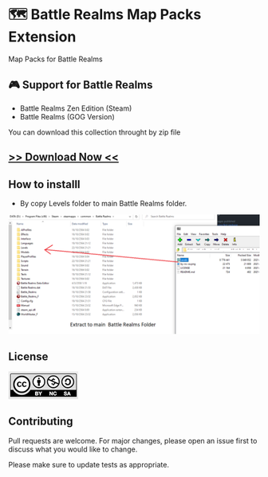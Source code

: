 # 🗺 Battle Realms Map Packs Extension 

 Map Packs for Battle Realms

## 🎮 Support for Battle Realms 

- Battle Realms Zen Edition (Steam)
- Battle Realms (GOG Version)

You can download this collection throught by zip file 

## [>> Download Now << ](https://github.com/KravitzMC/BattleRealmsMapPacks/archive/refs/heads/main.zip)

## How to installl

- By copy Levels folder to main Battle Realms folder.

![](https://raw.githubusercontent.com/KravitzMC/BattleRealmsMapPacks/main/toturial.png)


## License

[![License: CC BY-NC-ND 4.0](https://raw.githubusercontent.com/KravitzMC/BattleRealmsMapPacks/main/byncsa.png)](https://creativecommons.org/licenses/by-nc-sa/3.0/)


## Contributing
Pull requests are welcome. For major changes, please open an issue first to discuss what you would like to change.

Please make sure to update tests as appropriate.
